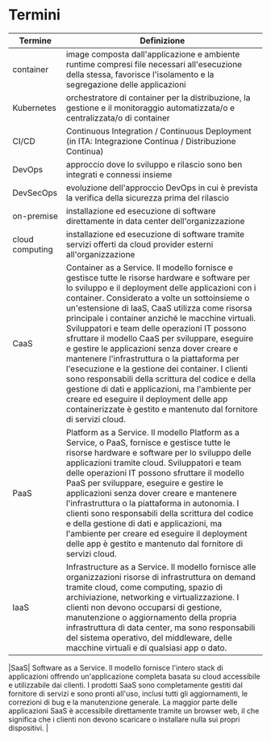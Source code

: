 # Termini


|Termine|Definizione|
|-|-|
|container | image composta dall'applicazione e ambiente runtime compresi file necessari all'esecuzione della stessa, favorisce l'isolamento e la segregazione delle applicazioni |
|Kubernetes| orchestratore di container per la distribuzione, la gestione e il monitoraggio automatizzata/o e centralizzata/o di container |
|CI/CD| Continuous Integration / Continuous Deployment (in ITA: Integrazione Continua / Distribuzione Continua) |
|DevOps| approccio dove lo sviluppo e rilascio sono ben integrati e connessi insieme |
|DevSecOps| evoluzione dell'approccio DevOps in cui è prevista la verifica della sicurezza prima del rilascio |
|on-premise| installazione ed esecuzione di software direttamente in data center dell'organizzazione |
|cloud computing| installazione ed esecuzione di software tramite servizi offerti da cloud provider esterni all'organizzazione |
|CaaS| Container as a Service. Il modello fornisce e gestisce tutte le risorse hardware e software per lo sviluppo e il deployment delle applicazioni con i container. Considerato a volte un sottoinsieme o un'estensione di IaaS, CaaS utilizza come risorsa principale i container anziché le macchine virtuali. Sviluppatori e team delle operazioni IT possono sfruttare il modello CaaS per sviluppare, eseguire e gestire le applicazioni senza dover creare e mantenere l'infrastruttura o la piattaforma per l'esecuzione e la gestione dei container. I clienti sono responsabili della scrittura del codice e della gestione di dati e applicazioni, ma l'ambiente per creare ed eseguire il deployment delle app containerizzate è gestito e mantenuto dal fornitore di servizi cloud. |
|PaaS| Platform as a Service. Il modello Platform as a Service, o PaaS, fornisce e gestisce tutte le risorse hardware e software per lo sviluppo delle applicazioni tramite cloud. Sviluppatori e team delle operazioni IT possono sfruttare il modello PaaS per sviluppare, eseguire e gestire le applicazioni senza dover creare e mantenere l'infrastruttura o la piattaforma in autonomia. I clienti sono responsabili della scrittura del codice e della gestione di dati e applicazioni, ma l'ambiente per creare ed eseguire il deployment delle app è gestito e mantenuto dal fornitore di servizi cloud. |
|IaaS| Infrastructure as a Service. Il modello fornisce alle organizzazioni risorse di infrastruttura on demand tramite cloud, come computing, spazio di archiviazione, networking e virtualizzazione. I clienti non devono occuparsi di gestione, manutenzione o aggiornamento della propria infrastruttura di data center, ma sono responsabili del sistema operativo, del middleware, delle macchine virtuali e di qualsiasi app o dato. |

|SaaS| Software as a Service. Il modello fornisce l'intero stack di applicazioni offrendo un'applicazione completa basata su cloud accessibile e utilizzabile dai clienti. I prodotti SaaS sono completamente gestiti dal fornitore di servizi e sono pronti all'uso, inclusi tutti gli aggiornamenti, le correzioni di bug e la manutenzione generale. La maggior parte delle applicazioni SaaS è accessibile direttamente tramite un browser web, il che significa che i clienti non devono scaricare o installare nulla sui propri dispositivi. |
